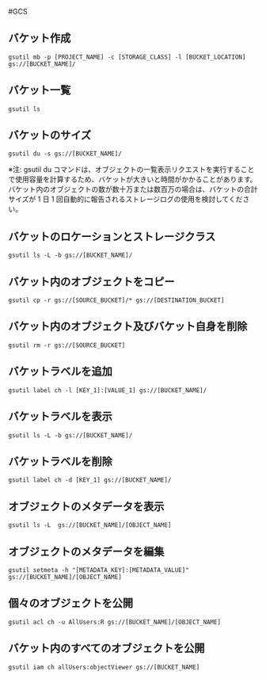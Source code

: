 #GCS

## バケット作成

```
gsutil mb -p [PROJECT_NAME] -c [STORAGE_CLASS] -l [BUCKET_LOCATION] gs://[BUCKET_NAME]/
```

## バケット一覧

```
gsutil ls
```

## バケットのサイズ

```
gsutil du -s gs://[BUCKET_NAME]/
```

※注: gsutil du コマンドは、オブジェクトの一覧表示リクエストを実行することで使用容量を計算するため、バケットが大きいと時間がかかることがあります。
バケット内のオブジェクトの数が数十万または数百万の場合は、バケットの合計サイズが 1 日 1 回自動的に報告されるストレージログの使用を検討してください。

## バケットのロケーションとストレージクラス

```
gsutil ls -L -b gs://[BUCKET_NAME]/
```

## バケット内のオブジェクトをコピー

```
gsutil cp -r gs://[SOURCE_BUCKET]/* gs://[DESTINATION_BUCKET]
```

## バケット内のオブジェクト及びバケット自身を削除

```
gsutil rm -r gs://[SOURCE_BUCKET]
```

## バケットラベルを追加

```
gsutil label ch -l [KEY_1]:[VALUE_1] gs://[BUCKET_NAME]/
```


## バケットラベルを表示

```
gsutil ls -L -b gs://[BUCKET_NAME]/
```

## バケットラベルを削除

```
gsutil label ch -d [KEY_1] gs://[BUCKET_NAME]/
```

## オブジェクトのメタデータを表示

```
gsutil ls -L  gs://[BUCKET_NAME]/[OBJECT_NAME]
```

## オブジェクトのメタデータを編集

```
gsutil setmeta -h "[METADATA_KEY]:[METADATA_VALUE]" gs://[BUCKET_NAME]/[OBJECT_NAME]
```

## 個々のオブジェクトを公開

```
gsutil acl ch -u AllUsers:R gs://[BUCKET_NAME]/[OBJECT_NAME]
```

## バケット内のすべてのオブジェクトを公開

```
gsutil iam ch allUsers:objectViewer gs://[BUCKET_NAME]
```


